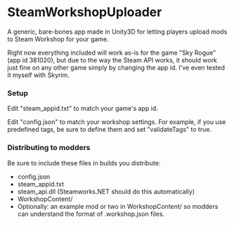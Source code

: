# SteamWorkshopUploader
A generic, bare-bones app made in Unity3D for letting players upload mods to Steam Workshop for your game.

Right now everything included will work as-is for the game "Sky Rogue" (app id 381020), but due to the way the Steam API works, it should work just fine on any other game simply by changing the app id. I've even tested it myself with Skyrim.

### Setup

Edit "steam_appid.txt" to match your game's app id.

Edit "config.json" to match your workshop settings. For example, if you use predefined tags, be sure to define them and set "validateTags" to true.

### Distributing to modders

Be sure to include these files in builds you distribute:

- config.json
- steam_appid.txt
- steam_api.dll (Steamworks.NET should do this automatically)
- WorkshopContent/
- Optionally: an example mod or two in WorkshopContent/ so modders can understand the format of .workshop.json files.
